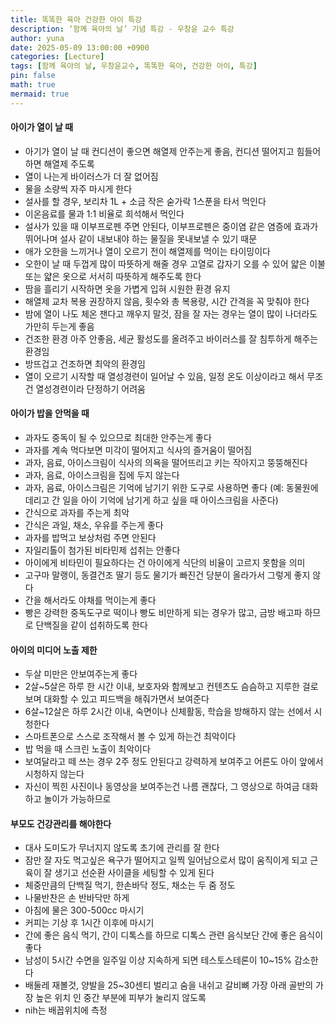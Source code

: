 ```yaml
---
title: 똑똑한 육아 건강한 아이 특강
description: ‘함께 육아의 날’ 기념 특강 - 우창윤 교수 특강
author: yuna
date: 2025-05-09 13:00:00 +0900
categories: [Lecture]
tags: [함께 육아의 날, 우창윤교수, 똑똑한 육아, 건강한 아이, 특강]
pin: false
math: true
mermaid: true
---
```


#### 아이가 열이 날 때
- 아기가 열이 날 때 컨디션이 좋으면 해열제 안주는게 좋음, 컨디션 떨어지고 힘들어하면 해열제 주도록
- 열이 나는게 바이러스가 더 잘 없어짐
- 물을 소량씩 자주 마시게 한다
- 설사를 할 경우, 보리차 1L + 소금 작은 숟가락 1스푼을 타서 먹인다
- 이온음료를 물과 1:1 비율로 희석해서 먹인다
- 설사가 있을 때 이부프로펜 주면 안된다, 이부프로펜은 중이염 같은 염증에 효과가 뛰어나며 설사 같이 내보내야 하는 물질을 못내보낼 수 있기 때문
- 애가 오한을 느끼거나 열이 오르기 전이 해열제를 먹이는 타이밍이다
- 오한이 날 때 두껍게 많이 따뜻하게 해줄 경우 고열로 갑자기 오를 수 있어 얇은 이불 또는 얇은 옷으로 서서히 따뜻하게 해주도록 한다
- 땀을 흘리기 시작하면 옷을 가볍게 입혀 시원한 환경 유지
- 해열제 교차 복용 권장하지 않음, 횟수와 총 복용량, 시간 간격을 꼭 맞춰야 한다
- 밤에 열이 나도 체온 잰다고 깨우지 말것, 잠을 잘 자는 경우는 열이 많이 나더라도 가만히 두는게 좋음
- 건조한 환경 아주 안좋음, 세균 활성도를 올려주고 바이러스를 잘 침투하게 해주는 환경임
- 방뜨겁고 건조하면 최악의 환경임
- 열이 오르기 시작할 때 열성경련이 일어날 수 있음, 일정 온도 이상이라고 해서 무조건 열성경련이라 단정하기 어려움

#### 아이가 밥을 안먹을 때
- 과자도 중독이 될 수 있으므로 최대한 안주는게 좋다
- 과자를 계속 먹다보면 미각이 떨어지고 식사의 즐거움이 떨어짐
- 과자, 음료, 아이스크림이 식사의 의욕을 떨어뜨리고 키는 작아지고 뚱뚱해진다
- 과자, 음료, 아이스크림을 집에 두지 않는다
- 과자, 음료, 아이스크림은 기억에 남기기 위한 도구로 사용하면 좋다 (예: 동물원에 데리고 간 일을 아이 기억에 남기게 하고 싶을 때 아이스크림을 사준다)
- 간식으로 과자를 주는게 최악
- 간식은 과일, 채소, 우유를 주는게 좋다
- 과자를 밥먹고 보상처럼 주면 안된다
- 자일리톨이 첨가된 비타민제 섭취는 안좋다
- 아이에게 비타민이 필요하다는 건 아이에게 식단의 비율이 고르지 못함을 의미
- 고구마 말랭이, 동결건조 딸기 등도 물기가 빠진건 당분이 올라가서 그렇게 좋지 않다
- 간을 해서라도 야채를 먹이는게 좋다
- 빵은 강력한 중독도구로 떡이나 빵도 비만하게 되는 경우가 많고, 금방 배고파 하므로 단백질을 같이 섭취하도록 한다

#### 아이의 미디어 노출 제한
- 두살 미만은 안보여주는게 좋다
- 2살~5살은 하루 한 시간 이내, 보호자와 함께보고 컨텐츠도 슴슴하고 지루한 걸로 보며 대화할 수 있고 피드백을 해줘가면서 보여준다
- 6살~12살은 하루 2시간 이내, 숙면이나 신체활동, 학습을 방해하지 않는 선에서 시청한다
- 스마트폰으로 스스로 조작해서 볼 수 있게 하는건 최악이다
- 밥 먹을 때 스크린 노출이 최악이다
- 보여달라고 떼 쓰는 경우 2주 정도 안된다고 강력하게 보여주고 어른도 아이 앞에서 시청하지 않는다
- 자신이 찍힌 사진이나 동영상을 보여주는건 나름 괜찮다, 그 영상으로 하여금 대화하고 놀이가 가능하므로

#### 부모도 건강관리를 해야한다
- 대사 도미도가 무너지지 않도록 초기에 관리를 잘 한다
- 잠만 잘 자도 먹고싶은 욕구가 떨어지고 일찍 일어남으로서 많이 움직이게 되고 근육이 잘 생기고 선순환 사이클을 세팅할 수 있게 된다
- 체중만큼의 단백질 먹기, 한손바닥 정도, 채소는 두 줌 정도
- 나물반찬은 손 반바닥만 하게
- 아침에 물은 300-500cc 마시기
- 커피는 기상 후 1시간 이후에 마시기
- 간에 좋은 음식 먹기, 간이 디톡스를 하므로 디톡스 관련 음식보단 간에 좋은 음식이 좋다
- 남성이 5시간 수면을 일주일 이상 지속하게 되면 테스토스테론이 10~15% 감소한다
- 배둘레 재볼것, 양발을 25~30센티 벌리고 숨을 내쉬고 갈비뼈 가장 아래 골반의 가장 높은 위치 인 중간 부분에 피부가 눌리지 않도록
- nih는 배꼽위치에 측정